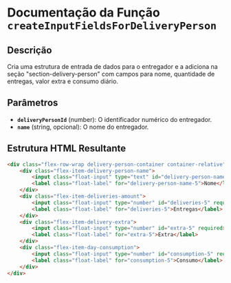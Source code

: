 # Documentação da Função `createInputFieldsForDeliveryPerson`

## Descrição
Cria uma estrutura de entrada de dados para o entregador e a adiciona na seção "section-delivery-person" com campos para nome, quantidade de entregas, valor extra e consumo diário.

## Parâmetros
- **`deliveryPersonId`** (number): O identificador numérico do entregador.
- **`name`** (string, opcional): O nome do entregador.

## Estrutura HTML Resultante
```html
<div class="flex-row-wrap delivery-person-container container-relative">
    <div class="flex-item-delivery-person-name">
        <input class="float-input" type="text" id="delivery-person-name-5" list="datalist-delivery-person" value="" required>
        <label class="float-label" for="delivery-person-name-5">Nome</label>
    </div>
    <div class="flex-item-deliveries-amount">
        <input class="float-input" type="number" id="deliveries-5" required>
        <label class="float-label" for="deliveries-5">Entregas</label>
    </div>
    <div class="flex-item-delivery-extra">
        <input class="float-input" type="number" id="extra-5" required>
        <label class="float-label" for="extra-5">Extra</label>
    </div>
    <div class="flex-item-day-consumption">
        <input class="float-input" type="number" id="consumption-5" required>
        <label class="float-label" for="consumption-5">Consumo</label>
    </div>
</div>
